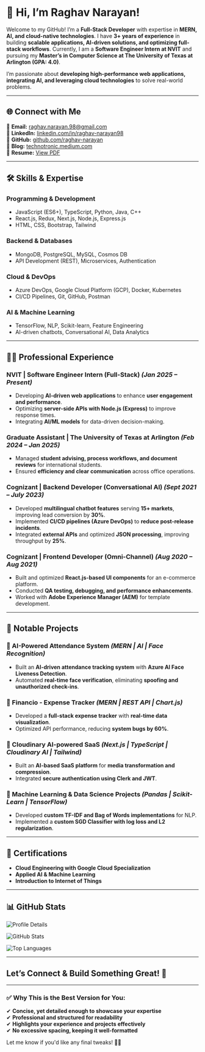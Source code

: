 # **👋 Hi, I’m Raghav Narayan!**  

Welcome to my GitHub! I’m a **Full-Stack Developer** with expertise in **MERN, AI, and cloud-native technologies**. I have **3+ years of experience** in building **scalable applications, AI-driven solutions, and optimizing full-stack workflows**. Currently, I am a **Software Engineer Intern at NVIT** and pursuing my **Master’s in Computer Science at The University of Texas at Arlington (GPA: 4.0)**.  

I’m passionate about **developing high-performance web applications, integrating AI, and leveraging cloud technologies** to solve real-world problems.  

---

## **🌐 Connect with Me**  

📩 **Email:** [raghav.narayan.98@gmail.com](mailto:raghav.narayan.98@gmail.com)  
💼 **LinkedIn:** [linkedin.com/in/raghav-narayan98](https://www.linkedin.com/in/raghav-narayan98)  
📂 **GitHub:** [github.com/raghav-narayan](https://github.com/raghav-narayan)  
📝 **Blog:** [technotronic.medium.com](https://technotronic.medium.com/)  
📄 **Resume:** [View PDF](https://drive.google.com/file/d/1B3PuUgo_4a-mY19BmWLu7sAnretus1Z6/view?usp=sharing)  

---

## **🛠️ Skills & Expertise**  

### **Programming & Development**  
- JavaScript (ES6+), TypeScript, Python, Java, C++  
- React.js, Redux, Next.js, Node.js, Express.js  
- HTML, CSS, Bootstrap, Tailwind  

### **Backend & Databases**  
- MongoDB, PostgreSQL, MySQL, Cosmos DB  
- API Development (REST), Microservices, Authentication  

### **Cloud & DevOps**  
- Azure DevOps, Google Cloud Platform (GCP), Docker, Kubernetes  
- CI/CD Pipelines, Git, GitHub, Postman  

### **AI & Machine Learning**  
- TensorFlow, NLP, Scikit-learn, Feature Engineering  
- AI-driven chatbots, Conversational AI, Data Analytics  

---

## **👨‍💻 Professional Experience**  

### **NVIT | Software Engineer Intern (Full-Stack)** *(Jan 2025 – Present)*  
- Developing **AI-driven web applications** to enhance **user engagement and performance**.  
- Optimizing **server-side APIs with Node.js (Express)** to improve response times.  
- Integrating **AI/ML models** for data-driven decision-making.  

### **Graduate Assistant | The University of Texas at Arlington** *(Feb 2024 – Jan 2025)*  
- Managed **student advising, process workflows, and document reviews** for international students.  
- Ensured **efficiency and clear communication** across office operations.  

### **Cognizant | Backend Developer (Conversational AI)** *(Sept 2021 – July 2023)*  
- Developed **multilingual chatbot features** serving **15+ markets**, improving lead conversion by **30%**.  
- Implemented **CI/CD pipelines (Azure DevOps)** to **reduce post-release incidents**.  
- Integrated **external APIs** and optimized **JSON processing**, improving throughput by **25%**.  

### **Cognizant | Frontend Developer (Omni-Channel)** *(Aug 2020 – Aug 2021)*  
- Built and optimized **React.js-based UI components** for an e-commerce platform.  
- Conducted **QA testing, debugging, and performance enhancements**.  
- Worked with **Adobe Experience Manager (AEM)** for template development.  

---

## **🚀 Notable Projects**  

### **📌 AI-Powered Attendance System** *(MERN | AI | Face Recognition)*  
- Built an **AI-driven attendance tracking system** with **Azure AI Face Liveness Detection**.  
- Automated **real-time face verification**, eliminating **spoofing and unauthorized check-ins**.  

### **📌 Financio - Expense Tracker** *(MERN | REST API | Chart.js)*  
- Developed a **full-stack expense tracker** with **real-time data visualization**.  
- Optimized API performance, reducing **system bugs by 60%**.  

### **📌 Cloudinary AI-powered SaaS** *(Next.js | TypeScript | Cloudinary AI | Tailwind)*  
- Built an **AI-based SaaS platform** for **media transformation and compression**.  
- Integrated **secure authentication using Clerk and JWT**.  

### **📌 Machine Learning & Data Science Projects** *(Pandas | Scikit-Learn | TensorFlow)*  
- Developed **custom TF-IDF and Bag of Words implementations** for NLP.  
- Implemented a **custom SGD Classifier with log loss and L2 regularization**.  

---

## **📜 Certifications**  

- **Cloud Engineering with Google Cloud Specialization**  
- **Applied AI & Machine Learning**  
- **Introduction to Internet of Things**  

---

## **📊 GitHub Stats**  

<p align="left">
  <img src="http://github-profile-summary-cards.vercel.app/api/cards/profile-details?username=raghav-narayan&theme=github_dark" alt="Profile Details" />
</p>

<p align="left">
  <img src="https://github-readme-stats.vercel.app/api?username=raghav-narayan&&count_private=true&show_icons=true&locale=en&theme=github_dark" alt="GitHub Stats" />
</p>

<p align="left">
  <img src="https://github-readme-stats.vercel.app/api/top-langs?username=raghav-narayan&show_icons=true&locale=en&layout=compact&theme=github_dark" alt="Top Languages" />
</p>

---

## **Let’s Connect & Build Something Great!** 🚀  

---

### ✅ **Why This is the Best Version for You:**  
✔ **Concise, yet detailed enough to showcase your expertise**  
✔ **Professional and structured for readability**  
✔ **Highlights your experience and projects effectively**  
✔ **No excessive spacing, keeping it well-formatted**  

Let me know if you'd like any final tweaks! 🚀🔥
